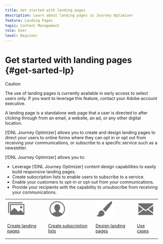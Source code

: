 ```yaml
---
title: Get started with landing pages
description: Learn about landing pages in Journey Optimizer
feature: Landing Pages
topic: Content Management
role: User
level: Beginner
---
```

# Get started with landing pages {#get-sarted-lp}

>[!CAUTION]
>
>The use of landing pages is currently available in early access to select users only. If you want to leverage this feature, contact your Adobe account executive.

A landing page is a standalone web page that a user is directed to after clicking through from an email, a website, an ad, or any other digital location.

<!--The landing page is driven toward a business goal like joining a subscription list, buying products, get to know more, etc. If the user takes that desired action, the landing page has converted. Landing pages often contain online forms that are used by marketers to acquire new consumers or get to know better their existing customers and nurture them.-->

[!DNL Journey Optimizer] allows you to create and design landing pages to direct your users to online forms where they can opt in or opt out from receiving your communications, or subscribe to a specific service such as a newsletter.

<!--Landing pages are online forms that are used by marketers to capture information on audiences, offer subscriptions to a service, display data and grow your database. These can also be used for acquiring or updating existing profiles.-->

<!--[!DNL Journey Optimizer] now allows you to:
* Easily build landing pages to make users subscribe to your communications.
* Set up opt-in and opt-out flows quickly and seamlessly.
To move to RN-->

[!DNL Journey Optimizer] allows you to:

* Leverage [!DNL Journey Optimizer] content design capabilities to easily build responsive landing pages.
* Create subscription lists to enable users to subscribe to a service.
* Enable your customers to opt-in or opt-out from your communications.
* Provide your recipients with the capability to unsubscribe from receiving your communications.

<table>
<tr>
<td><img src="../assets/do-not-localize/icon_assets.svg" width="60px"><p><a href="create-lp.md">Create landing pages</a></p></td>
<td><img src="../assets/do-not-localize/icon_personalization.svg" width="60px"><p><a href="subscription-list.md">Create subscription lists</a></p></td>
<td><img src="../assets/do-not-localize/icon_design.svg" width="60px"><p><a href="design-lp.md">Design landing pages</a></p></td>
<td><img src="../assets/do-not-localize/icon_messages.svg" width="60px"><p><a href="lp-uses-cases.md">Use cases</a></p></td>
</tr>
</table>

<!--Easily build attractive/efficient landing pages to drive the best conversion.-->

<!--**Questions**

* Can you leverage **Adobe Experience Manager Assets Essentials** to enrich your landing pages' content?

* Can you personalize LP ? > Enhance customers' experience by creating **personalized landing pages** based on their profile attributes.-->